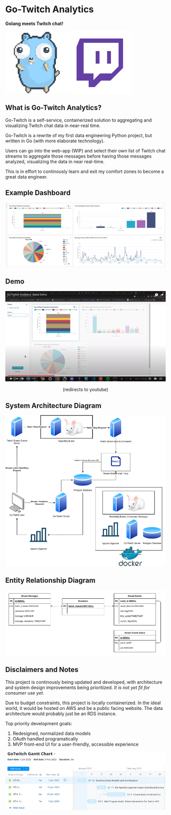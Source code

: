 # Go-Twitch Analytics
<p float="left"> <b>Golang meets Twitch chat!</b> </p>

<p float="left" align="">
  <img align = center src="assets/readme/gopher-dance-long-3x.gif"  />
  <img align=center src="assets/readme/transparent_twitch.png" width=200px /> 
</p>


## What is Go-Twitch Analytics?
Go-Twitch is a self-service, containerized solution to aggregating and visualizing Twitch chat data in near-real time.

Go-Twitch is a rewrite of my first data engineering Python project, but written in Go (with more elaborate technology).

Users can go into the web-app (WIP) and select their own list of Twitch chat streams to aggregate those messages before having those messages analyzed, visualizing the data in near real-time.

This is in effort to continously learn and exit my comfort zones to become a great data engineer.
## Example Dashboard
![](assets/readme/example_dashboard.png)

## Demo
[![Go-Twitch Analytics](assets/readme/Go-Twitch%20Thumbnail.png)](https://www.youtube.com/watch?v=wSOO38p4rNw "Go-Twitch Analytics Demo")
<p align="center">(redirects to youtube)</p>

## System Architecture Diagram
![](assets/readme/GoTwitchV2.png)

## Entity Relationship Diagram
![](assets/readme/gotwitch_erd.drawio.png)   


## Disclaimers and Notes
This project is continously being updated and developed, with architecture and system design improvements being prioritized. *It is not yet fit for consumer use yet*.

Due to budget constraints, this project is locally containerized. In the ideal world, it would be hosted on AWS and be a public facing website. The data architecture would probably just be an RDS instance. 

Top priority development goals:
1. Redesigned, normalized data models
2. OAuth handled programatically
3. MVP front-end UI for a user-friendly, accessible experience

![](assets/readme/goTwitchGanttChart.png)

